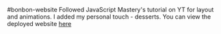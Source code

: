 #bonbon-website
Followed JavaScript Mastery's tutorial on YT for layout and animations. I added my personal touch - desserts. You can view the deployed website [here](https://bonbon-desserts.net/)
